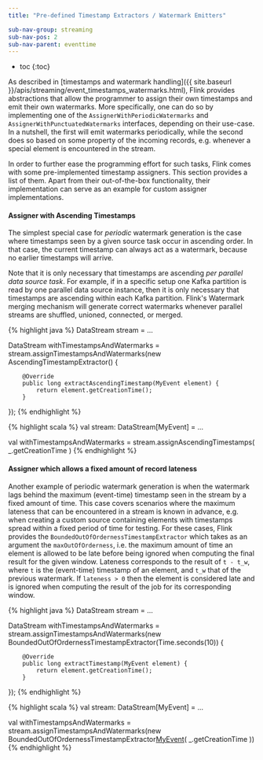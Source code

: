 ```yaml
---
title: "Pre-defined Timestamp Extractors / Watermark Emitters"

sub-nav-group: streaming
sub-nav-pos: 2
sub-nav-parent: eventtime
---
```

<!--
Licensed to the Apache Software Foundation (ASF) under one
or more contributor license agreements.  See the NOTICE file
distributed with this work for additional information
regarding copyright ownership.  The ASF licenses this file
to you under the Apache License, Version 2.0 (the
"License"); you may not use this file except in compliance
with the License.  You may obtain a copy of the License at

  http://www.apache.org/licenses/LICENSE-2.0

Unless required by applicable law or agreed to in writing,
software distributed under the License is distributed on an
"AS IS" BASIS, WITHOUT WARRANTIES OR CONDITIONS OF ANY
KIND, either express or implied.  See the License for the
specific language governing permissions and limitations
under the License.
-->

* toc
{:toc}

As described in [timestamps and watermark handling]({{ site.baseurl }}/apis/streaming/event_timestamps_watermarks.html),
Flink provides abstractions that allow the programmer to assign their own timestamps and emit their own watermarks. More specifically, 
one can do so by implementing one of the `AssignerWithPeriodicWatermarks` and `AssignerWithPunctuatedWatermarks` interfaces, depending 
on their use-case. In a nutshell, the first will emit watermarks periodically, while the second does so based on some property of 
the incoming records, e.g. whenever a special element is encountered in the stream.

In order to further ease the programming effort for such tasks, Flink comes with some pre-implemented timestamp assigners. 
This section provides a list of them. Apart from their out-of-the-box functionality, their implementation can serve as an example 
for custom assigner implementations.

#### **Assigner with Ascending Timestamps**

The simplest special case for *periodic* watermark generation is the case where timestamps seen by a given source task 
occur in ascending order. In that case, the current timestamp can always act as a watermark, because no earlier timestamps will 
arrive.

Note that it is only necessary that timestamps are ascending *per parallel data source task*. For example, if
in a specific setup one Kafka partition is read by one parallel data source instance, then it is only necessary that
timestamps are ascending within each Kafka partition. Flink's Watermark merging mechanism will generate correct
watermarks whenever parallel streams are shuffled, unioned, connected, or merged.

<div class="codetabs" markdown="1">
<div data-lang="java" markdown="1">
{% highlight java %}
DataStream<MyEvent> stream = ...

DataStream<MyEvent> withTimestampsAndWatermarks = 
    stream.assignTimestampsAndWatermarks(new AscendingTimestampExtractor<MyEvent>() {

        @Override
        public long extractAscendingTimestamp(MyEvent element) {
            return element.getCreationTime();
        }
});
{% endhighlight %}
</div>
<div data-lang="scala" markdown="1">
{% highlight scala %}
val stream: DataStream[MyEvent] = ...

val withTimestampsAndWatermarks = stream.assignAscendingTimestamps( _.getCreationTime )
{% endhighlight %}
</div>
</div>

#### **Assigner which allows a fixed amount of record lateness**

Another example of periodic watermark generation is when the watermark lags behind the maximum (event-time) timestamp
seen in the stream by a fixed amount of time. This case covers scenarios where the maximum lateness that can be encountered in a 
stream is known in advance, e.g. when creating a custom source containing elements with timestamps spread within a fixed period of 
time for testing. For these cases, Flink provides the `BoundedOutOfOrdernessTimestampExtractor` which takes as an argument 
the `maxOutOfOrderness`, i.e. the maximum amount of time an element is allowed to be late before being ignored when computing the 
final result for the given window. Lateness corresponds to the result of `t - t_w`, where `t` is the (event-time) timestamp of an 
element, and `t_w` that of the previous watermark. If `lateness > 0` then the element is considered late and is ignored when computing 
the result of the job for its corresponding window.

<div class="codetabs" markdown="1">
<div data-lang="java" markdown="1">
{% highlight java %}
DataStream<MyEvent> stream = ...

DataStream<MyEvent> withTimestampsAndWatermarks = 
    stream.assignTimestampsAndWatermarks(new BoundedOutOfOrdernessTimestampExtractor<MyEvent>(Time.seconds(10)) {

        @Override
        public long extractTimestamp(MyEvent element) {
            return element.getCreationTime();
        }
});
{% endhighlight %}
</div>
<div data-lang="scala" markdown="1">
{% highlight scala %}
val stream: DataStream[MyEvent] = ...

val withTimestampsAndWatermarks = stream.assignTimestampsAndWatermarks(new BoundedOutOfOrdernessTimestampExtractor[MyEvent](Time.seconds(10))( _.getCreationTime ))
{% endhighlight %}
</div>
</div>

